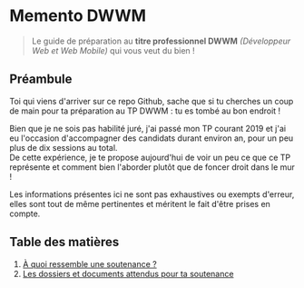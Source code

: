 # Memento DWWM
> Le guide de préparation au **titre professionnel DWWM**
> _(Développeur Web et Web Mobile)_ qui vous veut du bien !

## Préambule
Toi qui viens d'arriver sur ce repo Github, sache que si tu cherches un coup de main
pour ta préparation au TP DWWM : tu es tombé au bon endroit !

Bien que je ne sois pas habilité juré, j'ai passé mon TP courant 2019 et j'ai eu l'occasion d'accompagner
des candidats durant environ an, pour un peu plus de dix sessions au total.  
De cette expérience, je te propose aujourd'hui de voir un peu ce que ce TP représente et comment
bien l'aborder plutôt que de foncer droit dans le mur !

Les informations présentes ici ne sont pas exhaustives ou exempts d'erreur, elles sont tout de même
pertinentes et méritent le fait d'être prises en compte.

## Table des matières
1. [À quoi ressemble une soutenance ?](./soutenance.md)
2. [Les dossiers et documents attendus pour ta soutenance](./dossiers.md)

